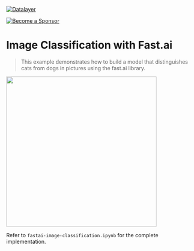 [![Datalayer](https://assets.datalayer.tech/datalayer-25.svg)](https://datalayer.io)

[![Become a Sponsor](https://img.shields.io/static/v1?label=Become%20a%20Sponsor&message=%E2%9D%A4&logo=GitHub&style=flat&color=1ABC9C)](https://github.com/sponsors/datalayer)

# Image Classification with Fast.ai

> This example demonstrates how to build a model that distinguishes cats from dogs in pictures using the fast.ai library.

<img src="https://miro.medium.com/v2/resize:fit:1400/format:webp/1*rAbCk0T4rksShBcPQjWC0A.gif" width="400"/>

Refer to `fastai-image-classification.ipynb` for the complete implementation.

